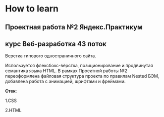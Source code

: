 # How to learn
## Проектная работа №2 Яндекс.Практикум 
## курс Веб-разработка 43 поток

Верстка типового одностраничного сайта.  

Используется флексбокс-вёрстка, позиционирование и продвинутая семантика языка HTML. 
В рамках Проектной работы №2 переоформлена файловая структура проекта по правилам Nested БЭМ, добавлена работа с анимацией, шрифтами и фреймами.


**Стек**:  

1.CSS  

2.HTML

